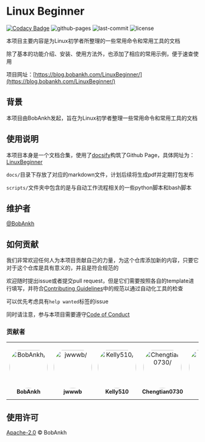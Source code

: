 # Linux Beginner

[![Codacy Badge](https://app.codacy.com/project/badge/Grade/d0816da9c60d4e008a7958d694d2ef2d)](https://www.codacy.com/manual/bobankhshen/LinuxBeginner?utm_source=github.com&amp;utm_medium=referral&amp;utm_content=BobAnkh/LinuxBeginner&amp;utm_campaign=Badge_Grade)
![github-pages](https://img.shields.io/github/deployments/BobAnkh/LinuxBeginner/github-pages?color=blue&logo=github)
![last-commit](https://img.shields.io/github/last-commit/BobAnkh/LinuxBeginner?logo=git&logoColor=white)
![license](https://img.shields.io/github/license/BobAnkh/LinuxBeginner?logo=apache)

本项目主要内容是为Linux初学者所整理的一些常用命令和常用工具的文档

除了基本的功能介绍、安装、使用方法外，也添加了相应的常用示例，便于速查使用

项目网址：[https://blog.bobankh.com/LinuxBeginner/](https://blog.bobankh.com/LinuxBeginner/)

## 背景

本项目由BobAnkh发起，旨在为Linux初学者整理一些常用命令和常用工具的文档

## 使用说明

本项目本身是一个文档合集，使用了[docsify](https://docsify.js.org/#/)构筑了Github Page，具体网址为：[LinuxBeginner](https://blog.bobankh.com/LinuxBeginner/)

`docs/`目录下存放了对应的markdown文件，计划后续将生成pdf并定期打包发布

`scripts/`文件夹中包含的是与自动工作流程相关的一些python脚本和bash脚本

## 维护者

[@BobAnkh](https://github.com/BobAnkh)

## 如何贡献

我们非常欢迎任何人为本项目贡献自己的力量，为这个仓库添加新的内容，只要它对于这个仓库是具有意义的，并且是符合规范的

欢迎随时提出issue或者提交pull request，但是它们需要按照各自的template进行填写，并符合[Contributing Guidelines](/CONTRIBUTING.md)中的规范以通过自动化工具的检查

可以优先考虑具有`help wanted`标签的issue

同时请注意，参与本项目需要遵守[Code of Conduct](/CODE_OF_CONDUCT.md)

### 贡献者

<table>
<tr>
    <td align="center" style="word-wrap: break-word; width: 150.0; height: 150.0">
        <a href=https://github.com/BobAnkh>
            <img src=https://avatars.githubusercontent.com/u/44333669?v=4 width="100;"  style="border-radius:50%;align-items:center;justify-content:center;overflow:hidden;padding-top:10px" alt=BobAnkh/>
            <br />
            <sub style="font-size:14px"><b>BobAnkh</b></sub>
        </a>
    </td>
    <td align="center" style="word-wrap: break-word; width: 150.0; height: 150.0">
        <a href=https://github.com/jwb528>
            <img src=https://avatars.githubusercontent.com/u/53799927?v=4 width="100;"  style="border-radius:50%;align-items:center;justify-content:center;overflow:hidden;padding-top:10px" alt=jwwwb/>
            <br />
            <sub style="font-size:14px"><b>jwwwb</b></sub>
        </a>
    </td>
    <td align="center" style="word-wrap: break-word; width: 150.0; height: 150.0">
        <a href=https://github.com/Kelly510>
            <img src=https://avatars.githubusercontent.com/u/49122590?v=4 width="100;"  style="border-radius:50%;align-items:center;justify-content:center;overflow:hidden;padding-top:10px" alt=Kelly510/>
            <br />
            <sub style="font-size:14px"><b>Kelly510</b></sub>
        </a>
    </td>
    <td align="center" style="word-wrap: break-word; width: 150.0; height: 150.0">
        <a href=https://github.com/Chengtian0730>
            <img src=https://avatars.githubusercontent.com/u/68174658?v=4 width="100;"  style="border-radius:50%;align-items:center;justify-content:center;overflow:hidden;padding-top:10px" alt=Chengtian0730/>
            <br />
            <sub style="font-size:14px"><b>Chengtian0730</b></sub>
        </a>
    </td>
    <td align="center" style="word-wrap: break-word; width: 150.0; height: 150.0">
        <a href=https://github.com/nagi2330>
            <img src=https://avatars.githubusercontent.com/u/63051453?v=4 width="100;"  style="border-radius:50%;align-items:center;justify-content:center;overflow:hidden;padding-top:10px" alt=Nagi/>
            <br />
            <sub style="font-size:14px"><b>Nagi</b></sub>
        </a>
    </td>
</tr>
</table>

## 使用许可

[Apache-2.0](/LICENSE) © BobAnkh
